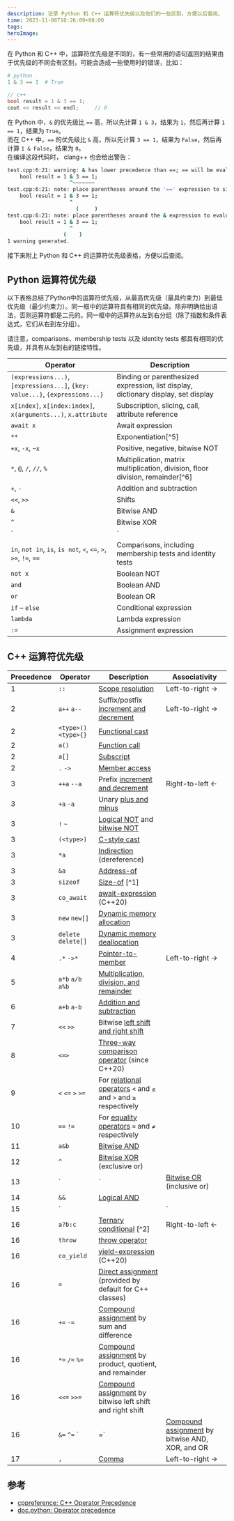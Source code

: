 ```yaml
---
description: 记录 Python 和 C++ 运算符优先级以及他们的一些区别，方便以后查阅。
time: 2023-11-06T10:26:09+08:00
tags: 
heroImage: 
---
```


在 Python 和 C++ 中，运算符优先级是不同的，有一些常用的语句返回的结果由于优先级的不同会有区别，可能会造成一些使用时的错误，比如：

```py
# python
1 & 3 == 1  # True
```

```cpp
// c++
bool result = 1 & 3 == 1;
cout << result << endl;     // 0
```

在 Python 中，`&` 的优先级比 `==` 高，所以先计算 `1 & 3`，结果为 `1`，然后再计算 `1 == 1`，结果为 `True`。  
而在 C++ 中，`==` 的优先级比 `&` 高，所以先计算 `3 == 1`，结果为 `False`，然后再计算 `1 & False`，结果为 `0`。  
在编译这段代码时， clang++ 也会给出警告：
```sh
test.cpp:6:21: warning: & has lower precedence than ==; == will be evaluated first [-Wparentheses]
    bool result = 1 & 3 == 1;
                    ^~~~~~~~
test.cpp:6:21: note: place parentheses around the '==' expression to silence this warning
    bool result = 1 & 3 == 1;
                    ^
                      (     )
test.cpp:6:21: note: place parentheses around the & expression to evaluate it first
    bool result = 1 & 3 == 1;
                    ^
                  (    )
1 warning generated.
```

接下来附上 Python 和 C++ 的运算符优先级表格，方便以后查阅。

## Python 运算符优先级

以下表格总结了Python中的运算符优先级，从最高优先级（最具约束力）到最低优先级（最少约束力）。同一框中的运算符具有相同的优先级。除非明确给出语法，否则运算符都是二元的。同一框中的运算符从左到右分组（除了指数和条件表达式，它们从右到左分组）。

请注意，comparisons、membership tests 以及 identity tests 都具有相同的优先级，并具有从左到右的链接特性。

| Operator                                                                      | Description                                                                        |
| ----------------------------------------------------------------------------- | ---------------------------------------------------------------------------------- |
| `(expressions...)`, `[expressions...]`, `{key: value...}`, `{expressions...}` | Binding or parenthesized expression, list display, dictionary display, set display |
| `x[index]`, `x[index:index]`, `x(arguments...)`, `x.attribute`                | Subscription, slicing, call, attribute reference                                   |
| `await x`                                                                     | Await expression                                                                   |
| `**`                                                                          | Exponentiation[^5]                                                                 |
| `+x`, `-x`, `~x`                                                              | Positive, negative, bitwise NOT                                                    |
| `*`, `@`, `/`, `//`, `%`                                                      | Multiplication, matrix multiplication, division, floor division, remainder[^6]     |
| `+`, `-`                                                                      | Addition and subtraction                                                           |
| `<<`, `>>`                                                                    | Shifts                                                                             |
| `&`                                                                           | Bitwise AND                                                                        |
| `^`                                                                           | Bitwise XOR                                                                        |
| `                                                                             | `                                                                                  | Bitwise OR |
| `in`, `not in`, `is`, `is not`, `<`, `<=`, `>`, `>=`, `!=`, `==`              | Comparisons, including membership tests and identity tests                         |
| `not x`                                                                       | Boolean NOT                                                                        |
| `and`                                                                         | Boolean AND                                                                        |
| `or`                                                                          | Boolean OR                                                                         |
| `if` – `else`                                                                 | Conditional expression                                                             |
| `lambda`                                                                      | Lambda expression                                                                  |
| `:=`                                                                          | Assignment expression                                                              |


## C++ 运算符优先级

| Precedence | Operator              | Description                                                                                                                    | Associativity                                                                                                      |
| ---------- | --------------------- | ------------------------------------------------------------------------------------------------------------------------------ | ------------------------------------------------------------------------------------------------------------------ |
| 1          | `::`                  | [Scope resolution](https://en.cppreference.com/w/cpp/language/identifiers#Qualified_identifiers)                                                          | Left-to-right →                                                                                                    |
| 2          | `a++` `a--`           | Suffix/postfix [increment and decrement](https://en.cppreference.com/w/cpp/language/operator_incdec)                                                      | Left-to-right →                                                                                                    |
| 2          | `<type>()` `<type>{}` | [Functional cast](https://en.cppreference.com/w/cpp/language/explicit_cast)                                                                               |                                                                                                                    |
| 2          | `a()`                 | [Function call](https://en.cppreference.com/w/cpp/language/operator_other#Built-in_function_call_operator)                                                |                                                                                                                    |
| 2          | `a[]`                 | [Subscript](https://en.cppreference.com/w/cpp/language/operator_member_access#Built-in_subscript_operator)                                                |                                                                                                                    |
| 2          | `.` `->`              | [Member access](https://en.cppreference.com/w/cpp/language/operator_member_access#Built-in_member_access_operators)                                       |                                                                                                                    |
| 3          | `++a` `--a`           | Prefix [increment and decrement](https://en.cppreference.com/w/cpp/language/operator_incdec)                                                              | Right-to-left ←                                                                                                    |
| 3          | `+a` `-a`             | Unary [plus and minus](https://en.cppreference.com/w/cpp/language/operator_arithmetic#Unary_arithmetic_operators)                                         |                                                                                                                    |
| 3          | `!` `~`               | [Logical NOT](https://en.cppreference.com/w/cpp/language/operator_logical) and [bitwise NOT](https://en.cppreference.com/w/cpp/language/operator_arithmetic#Bitwise_logic_operators) |                                                                                                                    |
| 3          | `(<type>)`            | [C-style cast](https://en.cppreference.com/w/cpp/language/explicit_cast)                                                                                  |                                                                                                                    |
| 3          | `*a`                  | [Indirection](https://en.cppreference.com/w/cpp/language/operator_member_access#Built-in_indirection_operator) (dereference)                              |                                                                                                                    |
| 3          | `&a`                  | [Address-of](https://en.cppreference.com/w/cpp/language/operator_member_access#Built-in_address-of_operator)                                              |                                                                                                                    |
| 3          | `sizeof`              | [Size-of](https://en.cppreference.com/w/cpp/language/sizeof) [^1]                                                                                         |                                                                                                                    |
| 3          | `co_await`            | [await-expression](https://en.cppreference.com/w/cpp/language/coroutines) (C++20)                                                                         |                                                                                                                    |
| 3          | `new` `new[]`         | [Dynamic memory allocation](https://en.cppreference.com/w/cpp/language/new)                                                                               |                                                                                                                    |
| 3          | `delete` `delete[]`   | [Dynamic memory deallocation](https://en.cppreference.com/w/cpp/language/delete)                                                                          |                                                                                                                    |
| 4          | `.*` `->*`            | [Pointer-to-member](https://en.cppreference.com/w/cpp/language/operator_member_access#Built-in_pointer-to-member_access_operators)                        | Left-to-right →                                                                                                    |
| 5          | `a*b` `a/b` `a%b`     | [Multiplication, division, and remainder](https://en.cppreference.com/w/cpp/language/operator_arithmetic#Multiplicative_operators)                        |                                                                                                                    |
| 6          | `a+b` `a-b`           | [Addition and subtraction](https://en.cppreference.com/w/cpp/language/operator_arithmetic#Additive_operators)                                             |                                                                                                                    |
| 7          | `<<` `>>`             | Bitwise [left shift and right shift](https://en.cppreference.com/w/cpp/language/operator_arithmetic#Bitwise_shift_operators)                              |                                                                                                                    |
| 8          | `<=>`                 | [Three-way comparison operator](https://en.cppreference.com/w/cpp/language/operator_comparison#Three-way_comparison) (since C++20)                        |                                                                                                                    |
| 9          | `<` `<=` `>` `>=`     | For [relational operators](https://en.cppreference.com/w/cpp/language/operator_comparison) `<` and `≤` and `>` and `≥` respectively                       |                                                                                                                    |
| 10         | `==` `!=`             | For [equality operators](https://en.cppreference.com/w/cpp/language/operator_comparison) `=` and `≠` respectively                                         |                                                                                                                    |
| 11         | `a&b`                 | [Bitwise AND](https://en.cppreference.com/w/cpp/language/operator_arithmetic#Bitwise_logic_operators)                                                     |                                                                                                                    |
| 12         | `^`                   | [Bitwise XOR](https://en.cppreference.com/w/cpp/language/operator_arithmetic#Bitwise_logic_operators) (exclusive or)                                      |                                                                                                                    |
| 13         | `                     | `                                                                                                                              | [Bitwise OR](https://en.cppreference.com/w/cpp/language/operator_arithmetic#Bitwise_logic_operators) (inclusive or)                           |                                                |
| 14         | `&&`                  | [Logical AND](https://en.cppreference.com/w/cpp/language/operator_logical)                                                                                |                                                                                                                    |
| 15         | `                     |                                                                                                                                | `                                                                                                                  | [Logical OR](https://en.cppreference.com/w/cpp/language/operator_logical) |  |
| 16         | `a?b:c`               | [Ternary conditional](https://en.cppreference.com/w/cpp/language/operator_other#Conditional_operator) [^2]                                                | Right-to-left ←                                                                                                    |
| 16         | `throw`               | [throw operator](https://en.cppreference.com/w/cpp/language/throw)                                                                                        |                                                                                                                    |
| 16         | `co_yield`            | [yield-expression](https://en.cppreference.com/w/cpp/language/coroutines) (C++20)                                                                         |                                                                                                                    |
| 16         | `=`                   | [Direct assignment](https://en.cppreference.com/w/cpp/language/operator_assignment#Builtin_direct_assignment) (provided by default for C++ classes)       |                                                                                                                    |
| 16         | `+=` `-=`             | [Compound assignment](https://en.cppreference.com/w/cpp/language/operator_assignment#Builtin_compound_assignment) by sum and difference                   |                                                                                                                    |
| 16         | `*=` `/=` `%=`        | [Compound assignment](https://en.cppreference.com/w/cpp/language/operator_assignment#Builtin_compound_assignment) by product, quotient, and remainder     |                                                                                                                    |
| 16         | `<<=` `>>=`           | [Compound assignment](https://en.cppreference.com/w/cpp/language/operator_assignment#Builtin_compound_assignment) by bitwise left shift and right shift   |                                                                                                                    |
| 16         | `&=` `^=` `           | =`                                                                                                                             | [Compound assignment](https://en.cppreference.com/w/cpp/language/operator_assignment#Builtin_compound_assignment) by bitwise AND, XOR, and OR |                                                |
| 17         | `,`                   | [Comma](https://en.cppreference.com/w/cpp/language/operator_other#Built-in_comma_operator)                                                                | Left-to-right →                                                                                                    |

## 参考

* [cppreference: C++ Operator Precedence](https://en.cppreference.comhttps://en.cppreference.com/w/cpp/language/operator_precedence)
* [doc.python: Operator precedence](https://docs.python.org/3/reference/expressions.html#operator-precedence)